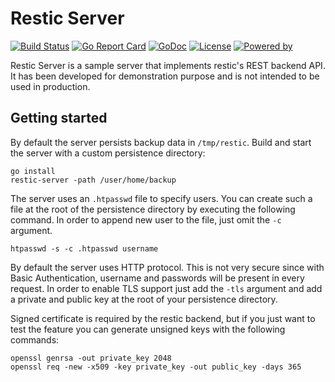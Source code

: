 # Restic Server

[![Build Status](https://travis-ci.org/zcalusic/restic-server.svg?branch=master)](https://travis-ci.org/zcalusic/restic-server)
[![Go Report Card](https://goreportcard.com/badge/github.com/zcalusic/restic-server)](https://goreportcard.com/report/github.com/zcalusic/restic-server)
[![GoDoc](https://godoc.org/github.com/zcalusic/restic-server?status.svg)](https://godoc.org/github.com/zcalusic/restic-server)
[![License](https://img.shields.io/badge/license-BSD%20%282--Clause%29-003262.svg?maxAge=2592000)](https://github.com/zcalusic/restic-server/blob/master/LICENSE)
[![Powered by](https://img.shields.io/badge/powered_by-Go-5272b4.svg?maxAge=2592000)](https://golang.org/)

Restic Server is a sample server that implements restic's REST backend API.
It has been developed for demonstration purpose and is not intended to be used in production.

## Getting started

By default the server persists backup data in `/tmp/restic`.
Build and start the server with a custom persistence directory:

```
go install
restic-server -path /user/home/backup
```

The server uses an `.htpasswd` file to specify users. You can create such a file at the root of the persistence
directory by executing the following command. In order to append new user to the file, just omit the `-c` argument.

```
htpasswd -s -c .htpasswd username
```

By default the server uses HTTP protocol. This is not very secure since with Basic Authentication, username and
passwords will be present in every request. In order to enable TLS support just add the `-tls` argument and add a
private and public key at the root of your persistence directory.

Signed certificate is required by the restic backend, but if you just want to test the feature you can generate unsigned
keys with the following commands:

```
openssl genrsa -out private_key 2048
openssl req -new -x509 -key private_key -out public_key -days 365
```
